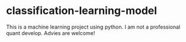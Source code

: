 # classification-learning-model
This is a machine learning project using python. I am not a professional quant develop. Advies are welcome!
